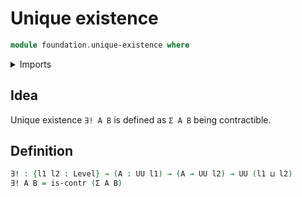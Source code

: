 # Unique existence

```agda
module foundation.unique-existence where
```

<details><summary>Imports</summary>

```agda
open import foundation.dependent-pair-types
open import foundation.universe-levels

open import foundation-core.contractible-types
```

</details>

## Idea

Unique existence `∃! A B` is defined as `Σ A B` being contractible.

## Definition

```agda
∃! : {l1 l2 : Level} → (A : UU l1) → (A → UU l2) → UU (l1 ⊔ l2)
∃! A B = is-contr (Σ A B)
```
